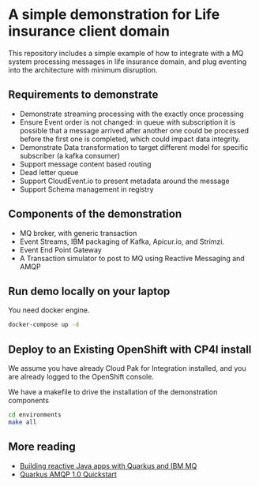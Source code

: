 # A simple demonstration for Life insurance client domain

This repository includes a simple example of how to integrate with a MQ system processing messages in life insurance domain, and plug eventing into the architecture with minimum disruption.

## Requirements to demonstrate

* Demonstrate streaming processing with the exactly once processing
* Ensure Event order is not changed: in queue with subscription it is possible that a message arrived after another one could be processed before the first one is completed, which could impact data integrity.
* Demonstrate Data transformation to target different model for specific subscriber (a kafka consumer)
* Support message content based routing
* Dead letter queue
* Support CloudEvent.io to present metadata around the message
* Support Schema management in registry

## Components of the demonstration

* MQ broker, with generic transaction
* Event Streams, IBM packaging of Kafka, Apicur.io, and Strimzi.
* Event End Point Gateway
* A Transaction simulator to post to MQ using Reactive Messaging and AMQP

## Run demo locally on your laptop

You need docker engine.

```sh
docker-compose up -d
```

## Deploy to an Existing OpenShift with CP4I install

We assume you have already Cloud Pak for Integration installed, and you are already logged to the OpenShift console.

We have a makefile to drive the installation of the demonstration components


```sh
cd environments
make all
```


## More reading

* [Building reactive Java apps with Quarkus and IBM MQ](https://developer.ibm.com/tutorials/mq-building-cloud-native-reactive-java-messaging-applications/)
* [Quarkus AMQP 1.0 Quickstart](https://quarkus.io/guides/amqp)